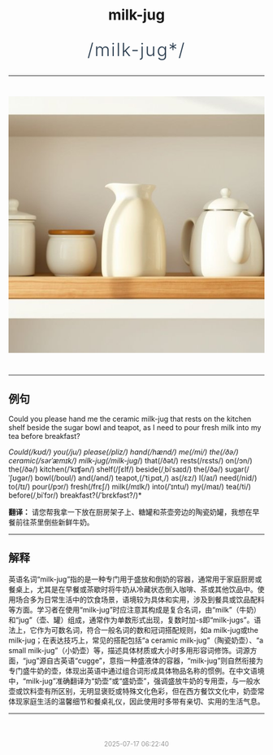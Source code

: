 <div align="center">

# milk-jug

<div style="margin: 30px 0;">
<h1 style="font-size: 2.5em; font-weight: 300; letter-spacing: 2px; margin: 0; color: #2c3e50;">
/milk-jug*/
</h1>
</div>

</div>

---

<div align="center" style="margin: 40px 0;">

![milk-jug](images/milk-jug.png)

</div>

---

## 例句

Could you please hand me the ceramic milk-jug that rests on the kitchen shelf beside the sugar bowl and teapot, as I need to pour fresh milk into my tea before breakfast?

*Could(/kʊd/) you(/ju/) please(/pliz/) hand(/hænd/) me(/mi/) the(/ðə/) ceramic(/sərˈæmɪk/) milk-jug(/milk-jug*/) that(/ðət/) rests(/rɛsts/) on(/ɔn/) the(/ðə/) kitchen(/ˈkɪʧən/) shelf(/ʃɛlf/) beside(/ˌbiˈsaɪd/) the(/ðə/) sugar(/ˈʃʊgər/) bowl(/boʊl/) and(/ənd/) teapot,(/ˈtiˌpɑt,/) as(/ɛz/) I(/aɪ/) need(/nid/) to(/tɪ/) pour(/pɔr/) fresh(/frɛʃ/) milk(/mɪlk/) into(/ˈɪntu/) my(/maɪ/) tea(/ti/) before(/ˌbiˈfɔr/) breakfast?(/ˈbrɛkfəst?/)*

**翻译：** 请您帮我拿一下放在厨房架子上、糖罐和茶壶旁边的陶瓷奶罐，我想在早餐前往茶里倒些新鲜牛奶。

---

## 解释

英语名词“milk-jug”指的是一种专门用于盛放和倒奶的容器，通常用于家庭厨房或餐桌上，尤其是在早餐或茶歇时将牛奶从冷藏状态倒入咖啡、茶或其他饮品中。使用场合多为日常生活中的饮食场景，语境较为具体和实用，涉及到餐具或饮品配料等方面。学习者在使用“milk-jug”时应注意其构成是复合名词，由“milk”（牛奶）和“jug”（壶、罐）组成，通常作为单数形式出现，复数时加-s即“milk-jugs”。语法上，它作为可数名词，符合一般名词的数和冠词搭配规则，如a milk-jug或the milk-jug；在表达技巧上，常见的搭配包括“a ceramic milk-jug”（陶瓷奶壶）、“a small milk-jug”（小奶壶）等，描述具体材质或大小时多用形容词修饰。词源方面，“jug”源自古英语“cugge”，意指一种盛液体的容器，“milk-jug”则自然衔接为专门盛牛奶的壶，体现出英语中通过组合词形成具体物品名称的惯例。在中文语境中，“milk-jug”准确翻译为“奶壶”或“盛奶壶”，强调盛放牛奶的专用壶，与一般水壶或饮料壶有所区别，无明显褒贬或特殊文化色彩，但在西方餐饮文化中，奶壶常体现家庭生活的温馨细节和餐桌礼仪，因此使用时多带有亲切、实用的生活气息。


---

<div align="center" style="margin-top: 50px;">
<small style="color: #999; font-size: 0.9em;">2025-07-17 06:22:40</small>
</div>

